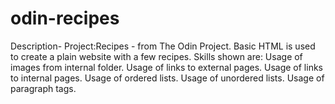 # odin-recipes
Description-
Project:Recipes - from The Odin Project.
Basic HTML is used to create a plain website with a few recipes.
Skills shown are:
    Usage of images from internal folder.
    Usage of links to external pages.
    Usage of links to internal pages.
    Usage of ordered lists.
    Usage of unordered lists.
    Usage of paragraph tags.